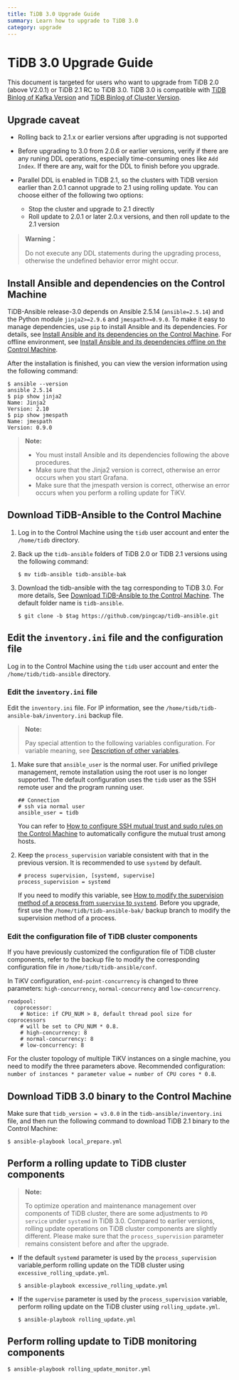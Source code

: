```yaml
---
title: TiDB 3.0 Upgrade Guide
summary: Learn how to upgrade to TiDB 3.0
category: upgrade
---
```


# TiDB 3.0 Upgrade Guide

This document is targeted for users who want to upgrade from TiDB 2.0 (above V2.0.1) or TiDB 2.1 RC to TiDB 3.0. TiDB 3.0 is compatible with [TiDB Binlog of Kafka Version](/dev/reference/tools/tidb-binlog/tidb-binlog-kafka.md) and [TiDB Binlog of Cluster Version](/dev/reference/tools/tidb-binlog/overview.md).

## Upgrade caveat

- Rolling back to 2.1.x or earlier versions after upgrading is not supported
- Before upgrading to 3.0 from 2.0.6 or earlier versions, verify if there are any runing DDL operations, especially time-consuming ones like `Add Index`. If there are any, wait for the DDL to finish before you upgrade.
- Parallel DDL is enabled in TiDB 2.1, so the clusters with TiDB version earlier than 2.0.1 cannot upgrade to 2.1 using rolling update. You can choose either of the following two options:

    - Stop the cluster and upgrade to 2.1 directly
    - Roll update to 2.0.1 or later 2.0.x versions, and then roll update to the 2.1 version

> **Warning：**
>
> Do not execute any DDL statements during the upgrading process, otherwise the undefined behavior error might occur.

## Install Ansible and dependencies on the Control Machine

TiDB-Ansible release-3.0 depends on Ansible 2.5.14  (`ansible=2.5.14`) and the Python module `jinja2>=2.9.6` and `jmespath>=0.9.0`.
To make it easy to manage dependencies, use `pip` to install Ansible and its dependencies. For details, see [Install Ansible and its dependencies on the Control Machine](/dev/how-to/deploy/orchestrated/ansible.md#step-4-install-ansible-and-its-dependencies-on-the-control-machine). For offline environment, see [Install Ansible and its dependencies offline on the Control Machine](/dev/how-to/deploy/orchestrated/offline-ansible.md#step-3-install-ansible-and-its-dependencies-offline-on-the-control-machine).

After the installation is finished, you can view the version information using the following command:

```
$ ansible --version
ansible 2.5.14
$ pip show jinja2
Name: Jinja2
Version: 2.10
$ pip show jmespath
Name: jmespath
Version: 0.9.0
```
> **Note:**
>
> - You must install Ansible and its dependencies following the above procedures.
> - Make sure that the Jinja2 version is correct, otherwise an error occurs when you start Grafana.
> - Make sure that the jmespath version is correct, otherwise an error occurs when you perform a rolling update for TiKV.

## Download TiDB-Ansible to the Control Machine

1. Log in to the Control Machine using the `tidb` user account and enter the `/home/tidb` directory.

2. Back up the `tidb-ansible` folders of TiDB 2.0 or TiDB 2.1 versions using the following command:

    ```
    $ mv tidb-ansible tidb-ansible-bak
    ```

3. Download the tidb-ansible with the tag corresponding to TiDB 3.0. For more details, See [Download TiDB-Ansible to the Control Machine](/dev/how-to/deploy/orchestrated/ansible.md#step-3-download-tidb-ansible-to-the-control-machine). The default folder name is `tidb-ansible`.

    ```
    $ git clone -b $tag https://github.com/pingcap/tidb-ansible.git
    ```
## Edit the `inventory.ini` file and the configuration file

Log in to the Control Machine using the `tidb` user account and enter the `/home/tidb/tidb-ansible` directory.

### Edit the `inventory.ini` file

Edit the `inventory.ini` file. For IP information, see the `/home/tidb/tidb-ansible-bak/inventory.ini` backup file.

>**Note:**
>
>Pay special attention to the following variables configuration. For variable meaning, see [Description of other variables](/dev/how-to/deploy/orchestrated/ansible.md#edit-other-variables-optional).

1. Make sure that `ansible_user` is the normal user. For unified privilege management, remote installation using the root user is no longer supported. The default configuration uses the `tidb` user as the SSH remote user and the program running user.

    ```
    ## Connection
    # ssh via normal user
    ansible_user = tidb
    ```
    You can refer to [How to configure SSH mutual trust and sudo rules on the Control Machine](/dev/how-to/deploy/orchestrated/ansible.md#step-5-configure-the-ssh-mutual-trust-and-sudo-rules-on-the-control-machine) to automatically configure the mutual trust among hosts.

2. Keep the `process_supervision` variable consistent with that in the previous version. It is recommended to use `systemd` by default.

    ```
    # process supervision, [systemd, supervise]
    process_supervision = systemd
    ```

    If you need to modify this variable, see [How to modify the supervision method of a process from `supervise` to `systemd`](/dev/how-to/deploy/orchestrated/ansible.md#how-to-modify-the-supervision-method-of-a-process-from-supervise-to-systemd). Before you upgrade, first use the `/home/tidb/tidb-ansible-bak/` backup branch to modify the supervision method of a process.

### Edit the configuration file of TiDB cluster components

If you have previously customized the configuration file of TiDB cluster components, refer to the backup file to modify the corresponding configuration file in `/home/tidb/tidb-ansible/conf`.

In TiKV configuration, `end-point-concurrency` is changed to three parameters: `high-concurrency`, `normal-concurrency` and `low-concurrency`.

```
readpool:
  coprocessor:
    # Notice: if CPU_NUM > 8, default thread pool size for coprocessors
    # will be set to CPU_NUM * 0.8.
    # high-concurrency: 8
    # normal-concurrency: 8
    # low-concurrency: 8
```

For the cluster topology of multiple TiKV instances on a single machine, you need to modify the three parameters above. Recommended configuration: `number of instances * parameter value = number of CPU cores * 0.8`.

## Download TiDB 3.0 binary to the Control Machine

Make sure that `tidb_version = v3.0.0` in the `tidb-ansible/inventory.ini` file, and then run the following command to download TiDB 2.1 binary to the Control Machine:

```
$ ansible-playbook local_prepare.yml
```

## Perform a rolling update to TiDB cluster components

> **Note:**
>
> To optimize operation and maintenance management over components of TiDB cluster, there are some adjustments to  `PD service` under `systemd` in TiDB 3.0. Compared to earlier versions, rolling update operations on TiDB cluster components are slightly different. Please make sure that the `process_supervision` parameter remains consistent before and after the upgrade.
- If the default `systemd` parameter is used by the `process_supervision` variable,perform rolling update on the TiDB cluster using  `excessive_rolling_update.yml`.

   ```
  $ ansible-playbook excessive_rolling_update.yml
   ```

- If the `supervise` parameter is used by the `process_supervision` variable, perform rolling update on the TiDB cluster using `rolling_update.yml`.

   ```
   $ ansible-playbook rolling_update.yml
   ```
   
## Perform rolling update to TiDB monitoring components

```
$ ansible-playbook rolling_update_monitor.yml
```
